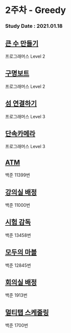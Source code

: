 # 2주차 - Greedy

### Study Date : 2021.01.18

## [큰 수 만들기](https://programmers.co.kr/learn/courses/30/lessons/42883)
프로그래머스 Level 2

## [구명보트](https://programmers.co.kr/learn/courses/30/lessons/42885)
프로그래머스 Level 2 

## [섬 연결하기](https://programmers.co.kr/learn/courses/30/lessons/42861)
프로그래머스 Level 3 

## [단속카메라](https://programmers.co.kr/learn/courses/30/lessons/42884)
프로그래머스 Level 3

## [ATM](https://www.acmicpc.net/problem/11399)
백준 11399번

## [강의실 배정](https://www.acmicpc.net/problem/11000)
백준 11000번

## [시험 감독](https://www.acmicpc.net/problem/13458)
백준 13458번

## [모두의 마블](https://www.acmicpc.net/problem/12845)
백준 12845번

## [회의실 배정](https://www.acmicpc.net/problem/1931)
백준 1913번

## [멀티탭 스케줄링](https://www.acmicpc.net/problem/1700)
백준 1700번
